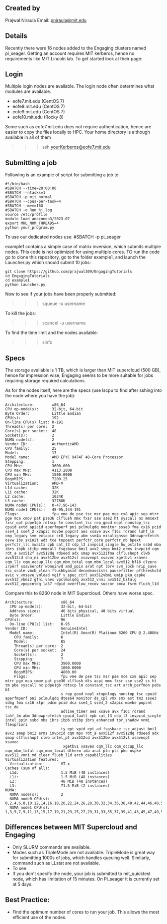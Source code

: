 ## Created by
Prajwal Niraula
Email: pniraula@mit.edu

## Details
Recently there were 16 nodes added to the Engaging clusters named pi_seager. Getting an account requires MIT kerberos, hence no requirements like MIT Lincoln lab. To get started look at their page:


## Login
Multiple login nodes are available. The login node often determines what modules are available. 
 - eofe7.mit.edu (CentOS 7)
 - eofe8.mit.edu (CentOS 7)
 - eofe9.mit.edu (CentOS 7)
 - eofe10.mit.edu (Rocky 8)

Some such as eofe7.mit.edu does not require authentication, hence are easier to copy the files locally to HPC. Your home directory is although available in all of them

>>> ssh yourKerberos@eofe7.mit.edu



## Submitting a job
Following is an example of script for submitting a job to 

```
#!/bin/bash
#SBATCH --time=20:00:00 
#SBATCH --ntasks=1
#SBATCH -p mit_normal
#SBATCH --cpus-per-task=4
#SBATCH --mem=16G
#SBATCH -o Run_%j.log
source /etc/profile
module load anaconda3/2023.07
export MKL_NUM_THREADS=4
python your_program.py
```

To use our dedicated nodes use: #SBATCH -p pi_seager

example1 contains a simple case of matrix inversion, which submits multiple nodes. This code is not optimized for using multiple cores. TO run the code go to clone this repository, go to the folder example1, and launch the Launcher.py which should submit 10 jobs:

```
git clone https://github.com/prajwal309/EngagingTutorials
cd EngagingTutorials
cd example1
python Launcher.py
```

Now to see if your jobs have been properly submitted:

>>> squeue -u username

To kill the jobs:

>>> scancel -u username

To find the time limit and the nodes available: 

>>> sinfo


## Specs

The storage available is 1 TB, which is larger than MIT supercloud (500 GB), hence for impression wise, Engaging seems to be more suitable for jobs requiring storage required calculations.

As for the nodes itself, here are the specs (use lscpu to find after sshing into the node where you have the job):

```
Architecture:        x86_64
CPU op-mode(s):      32-bit, 64-bit
Byte Order:          Little Endian
CPU(s):              192
On-line CPU(s) list: 0-191
Thread(s) per core:  2
Core(s) per socket:  48
Socket(s):           2
NUMA node(s):        2
Vendor ID:           AuthenticAMD
CPU family:          25
Model:               17
Model name:          AMD EPYC 9474F 48-Core Processor
Stepping:            1
CPU MHz:             3600.000
CPU max MHz:         4113.2808
CPU min MHz:         1500.0000
BogoMIPS:            7200.25
Virtualization:      AMD-V
L1d cache:           32K
L1i cache:           32K
L2 cache:            1024K
L3 cache:            32768K
NUMA node0 CPU(s):   0-47,96-143
NUMA node1 CPU(s):   48-95,144-191
Flags:               fpu vme de pse tsc msr pae mce cx8 apic sep mtrr pge mca cmov pat pse36 clflush mmx fxsr sse sse2 ht syscall nx mmxext fxsr_opt pdpe1gb rdtscp lm constant_tsc rep_good nopl nonstop_tsc cpuid extd_apicid aperfmperf pni pclmulqdq monitor ssse3 fma cx16 pcid sse4_1 sse4_2 x2apic movbe popcnt aes xsave avx f16c rdrand lahf_lm cmp_legacy svm extapic cr8_legacy abm sse4a misalignsse 3dnowprefetch osvw ibs skinit wdt tce topoext perfctr_core perfctr_nb bpext perfctr_llc mwaitx cpb cat_l3 cdp_l3 invpcid_single hw_pstate ssbd mba ibrs ibpb stibp vmmcall fsgsbase bmi1 avx2 smep bmi2 erms invpcid cqm rdt_a avx512f avx512dq rdseed adx smap avx512ifma clflushopt clwb avx512cd sha_ni avx512bw avx512vl xsaveopt xsavec xgetbv1 xsaves cqm_llc cqm_occup_llc cqm_mbm_total cqm_mbm_local avx512_bf16 clzero irperf xsaveerptr wbnoinvd amd_ppin arat npt lbrv svm_lock nrip_save tsc_scale vmcb_clean flushbyasid decodeassists pausefilter pfthreshold avic v_vmsave_vmload vgif v_spec_ctrl avx512vbmi umip pku ospke avx512_vbmi2 gfni vaes vpclmulqdq avx512_vnni avx512_bitalg avx512_vpopcntdq la57 rdpid overflow_recov succor smca fsrm flush_l1d
```


Compare this to 8260 node in MIT Supercloud. Others have worse spec.

```
Architecture:            x86_64
  CPU op-mode(s):        32-bit, 64-bit
  Address sizes:         46 bits physical, 48 bits virtual
  Byte Order:            Little Endian
CPU(s):                  96
  On-line CPU(s) list:   0-95
Vendor ID:               GenuineIntel
  Model name:            Intel(R) Xeon(R) Platinum 8260 CPU @ 2.40GHz
    CPU family:          6
    Model:               85
    Thread(s) per core:  2
    Core(s) per socket:  24
    Socket(s):           2
    Stepping:            7
    CPU max MHz:         3900.0000
    CPU min MHz:         1000.0000
    BogoMIPS:            4800.00
    Flags:               fpu vme de pse tsc msr pae mce cx8 apic sep mtrr pge mca cmov pat pse36 clflush dts acpi mmx fxsr sse sse2 ss ht tm pbe syscall nx pdpe1gb rdtscp lm constant_tsc art arch_perfmon pebs bt
                         s rep_good nopl xtopology nonstop_tsc cpuid aperfmperf pni pclmulqdq dtes64 monitor ds_cpl vmx smx est tm2 ssse3 sdbg fma cx16 xtpr pdcm pcid dca sse4_1 sse4_2 x2apic movbe popcnt tsc_de
                         adline_timer aes xsave avx f16c rdrand lahf_lm abm 3dnowprefetch cpuid_fault epb cat_l3 cdp_l3 invpcid_single intel_ppin ssbd mba ibrs ibpb stibp ibrs_enhanced tpr_shadow vnmi flexpriori
                         ty ept vpid ept_ad fsgsbase tsc_adjust bmi1 avx2 smep bmi2 erms invpcid cqm mpx rdt_a avx512f avx512dq rdseed adx smap clflushopt clwb intel_pt avx512cd avx512bw avx512vl xsaveopt xsavec
                          xgetbv1 xsaves cqm_llc cqm_occup_llc cqm_mbm_total cqm_mbm_local dtherm ida arat pln pts pku ospke avx512_vnni md_clear flush_l1d arch_capabilities
Virtualization features: 
  Virtualization:        VT-x
Caches (sum of all):     
  L1d:                   1.5 MiB (48 instances)
  L1i:                   1.5 MiB (48 instances)
  L2:                    48 MiB (48 instances)
  L3:                    71.5 MiB (2 instances)
NUMA:                    
  NUMA node(s):          2
  NUMA node0 CPU(s):     0,2,4,6,8,10,12,14,16,18,20,22,24,26,28,30,32,34,36,38,40,42,44,46,48,50,52,54,56,58,60,62,64,66,68,70,72,74,76,78,80,82,84,86,88,90,92,94
  NUMA node1 CPU(s):     1,3,5,7,9,11,13,15,17,19,21,23,25,27,29,31,33,35,37,39,41,43,45,47,49,51,53,55,57,59,61,63,65,67,69,71,73,75,77,79,81,83,85,87,89,91,93,95
```




## Differences between MIT Supercloud and Engaging

- Only SLURM commands are available.
- Modes such as TripleMode are not available. TripleMode is great way for submitting 1000s of jobs, which handles queuing well. Similarly, command such as LLstat are not available.
- To see 
- If you don't specify the node, your job is submitted to mit_quicktest node, which has limitation of 15 minutes. On Pi_seager it is currently set at 5 days. 


## Best Practice:
- Find the optimum number of cores to run your job. This allows the most efficient use of the nodes.
